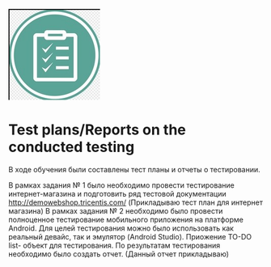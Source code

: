 ![Header](https://github.com/RomanRRC/Test-plans-Reports-on-the-conducted-testing/blob/main/Test%20plan.jpg)

# Test plans/Reports on the conducted testing 
В ходе обучения были составлены тест планы и отчеты о тестировании.

В рамках задания № 1 было необходимо провести тестирование интернет-магазина и подготовить ряд тестовой документации http://demowebshop.tricentis.com/  (Прикладываю тест план для интернет магазина)
В рамках задания № 2 необходимо было провести полноценное тестирование мобильного приложения на платформе Android. Для целей тестирования можно было использовать как реальный девайс, так и эмулятор (Android Studio). Приожение TO-DO list- объект для тестирования. По результатам тестирования необходимо было создать отчет. (Данный отчет прикладываю)
